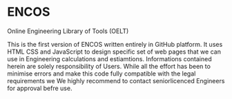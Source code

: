 # ENCOS
Online Engineering Library of Tools (OELT)

This is the first version of ENCOS written entirely in GitHub platform.
It uses HTML CSS and JavaScript to design specific set of web pages that we can use in Engineering calculations and estiamtions.
Informations contained herein are solely responsibility of Users. While all the effort has been to minimise errors and make this code fully compatible with the legal requirements we We highly recommend to contact seniorlicenced Engineers for approval befre use. 

